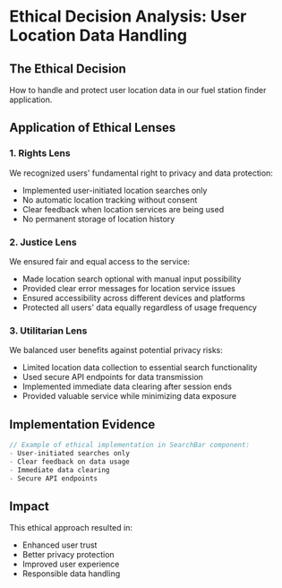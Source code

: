 # Ethical Decision Analysis: User Location Data Handling

## The Ethical Decision
How to handle and protect user location data in our fuel station finder application.

## Application of Ethical Lenses

### 1. Rights Lens
We recognized users' fundamental right to privacy and data protection:
- Implemented user-initiated location searches only
- No automatic location tracking without consent
- Clear feedback when location services are being used
- No permanent storage of location history

### 2. Justice Lens
We ensured fair and equal access to the service:
- Made location search optional with manual input possibility
- Provided clear error messages for location service issues
- Ensured accessibility across different devices and platforms
- Protected all users' data equally regardless of usage frequency

### 3. Utilitarian Lens
We balanced user benefits against potential privacy risks:
- Limited location data collection to essential search functionality
- Used secure API endpoints for data transmission
- Implemented immediate data clearing after session ends
- Provided valuable service while minimizing data exposure

## Implementation Evidence
```typescript
// Example of ethical implementation in SearchBar component:
- User-initiated searches only
- Clear feedback on data usage
- Immediate data clearing
- Secure API endpoints
```

## Impact
This ethical approach resulted in:
- Enhanced user trust
- Better privacy protection
- Improved user experience
- Responsible data handling
